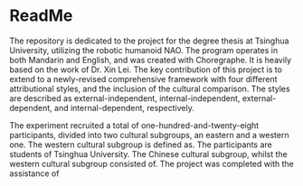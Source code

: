 # ReadMe
The repository is dedicated to the project for the degree thesis at Tsinghua University, utilizing the robotic humanoid NAO. The program operates in both Mandarin and English, and was created with Choregraphe. It is heavily based on the work of Dr. Xin Lei. The key contribution of this project is to extend to a newly-revised comprehensive framework with four different attributional styles, and the inclusion of the cultural comparison. The styles are described as external-independent, internal-independent, external-dependent, and internal-dependent, respectively. 

The experiment recruited a total of one-hundred-and-twenty-eight participants, divided into two cultural subgroups, an eastern and a western one. The western cultural subgroup is defined as. The participants are students of Tsinghua University. The Chinese cultural subgroup, whilst the western cultural subgroup consisted of. The project was completed with the assistance of
